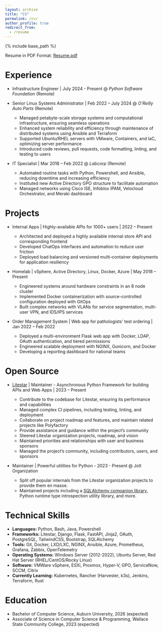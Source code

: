 ```yaml
---
layout: archive
title: "CV"
permalink: /cv/
author_profile: true
redirect_from:
  - /resume
---
```

{% include base_path %}

Resume in PDF Format: [Resume.pdf](/files/resume.pdf)

[//]: # (TODO: Update PDF)

Experience
==========

* Infrastructure Engineer | July 2024 - Present @ *Python Software Foundation* (Remote)

* Senior Linux Systems Administrator | Feb 2022 – July 2024 @ *O'Reilly Auto Parts* (Remote)
  - Managed petabyte-scale storage systems and computational infrastructure, ensuring seamless operations
  - Enhanced system reliability and efficiency through maintenance of distributed systems using Ansible and Terraform
  - Supported Ubuntu/RHEL servers with VMware, Containers, and IaC, optimizing server performance
  - Introduced code reviews, pull requests, code formatting, linting, and testing to users

* IT Specialist | Mar 2018 – Feb 2022 @ *Labcorp* (Remote)
  - Automated routine tasks with Python, Powershell, and Ansible, reducing downtime and increasing efficiency
  - Instituted new Active Directory GPO structure to facilitate automation
  - Managed networks using Cisco ISE, Infoblox IPAM, Velocloud Orchestrator, and Meraki dashboard

Projects
========

* Internal Apps | Highly-available APIs for 1000+ users | 2022 – Present
  - Architected and deployed a highly available internal store API and corresponding frontend
  - Developed ChatOps interfaces and automation to reduce user friction
  - Deployed load balancing and versioned multi-container deployments for application resiliency

* Homelab | vSphere, Active Directory, Linux, Docker, Azure | May 2018 – Present
  - Engineered systems around hardware constraints in an 8 node cluster
  - Implemented Docker containerization with source-controlled configuration deployed with GitOps
  - Built complex networks with VLANs for service segmentation, multi-user VPN, and IDS/IPS services

* Order Management System | Web app for pathologists' test ordering | Jan 2022 – Feb 2022
  - Deployed a multi-environment Flask web app with Docker, LDAP, OAuth authentication, and tiered permissions
  - Engineered scalable deployment with NGINX, Gunicorn, and Docker
  - Developing a reporting dashboard for national teams

Open Source
===========

* [Litestar](https://github.com/litestar-org/) | Maintainer - Asynchronous Python Framework for building APIs and Web Apps | 2023 – Present
  * Contribute to the codebase for Litestar, ensuring its performance and capabilities
  * Managed complex CI pipelines, including testing, linting, and deployment
  * Collaborate on project roadmap and features, and maintain related projects like Polyfactory
  * Provide assistance and guidance within the project’s community
  * Steered Litestar organization projects, roadmap, and vision
  * Maintained priorities and relationships with user and business sponsors
  * Managed the project’s community, including contributors, users, and sponsors

* Maintainer | Powerful utilities for Python - 2023 - Present @ Jolt Organization
  * Split off popular internals from the Litestar organization projects to provide them en masse.
  * Maintained projects including a [SQLAlchemy companion library](https://github.com/jolt-org/advanced-alchemy), 
    Python runtime type introspection utility library, and more.

Technical Skills
================

* **Languages:** Python, Bash, Java, Powershell
* **Frameworks:** Litestar, Django, Flask, FastAPI, Jinja2, OAuth, PostgreSQL, TailwindCSS, Bootstrap, SQLAlchemy
* **Tools:** Git, Docker, LXD/LXC, NGINX, Ansible, Azure, Prometheus, Grafana, Zabbix, OpenTelemetry
* **Operating Systems:** Windows Server (2012-2022), Ubuntu Server, Red Hat Server (RHEL/CentOS/Rocky Linux)
* **Software:** VMWare vSphere, ESXi, Proxmox, Hyper-V, GPO, ServiceNow, SCCM, Citrix
* **Currently Learning:** Kubernetes, Rancher (Harvester, k3s), Jenkins, Terraform, Rust

Education
=========

* Bachelor of Computer Science, Auburn University, 2026 (expected)
* Associate of Science in Computer Science & Programming, Wallace State Community College, 2023 (expected)

[//]: # (Service and leadership)

[//]: # (======================)

[//]: # ()
[//]: # (* Auburn Student ACM Club)

[//]: # (* Auburn Ethical Hacking Club)

[//]: # (* Auburn AI/Machine Learning Group)

[//]: # (* IEEE & ACM Student Member)

[//]: # ()
[//]: # (Publications)

[//]: # (============)

[//]: # ()
[//]: # (Coming Soon)

[//]: # ()
[//]: # (<ul>{% for post in site.publications %})

[//]: # (    {% include archive-single-cv.html %})

[//]: # (  {% endfor %}</ul>)

[//]: # ()
[//]: # (Talks)

[//]: # (=====)

[//]: # ()
[//]: # (Coming Soon)

[//]: # ()
[//]: # (<ul>{% for post in site.talks %})

[//]: # (    {% include archive-single-talk-cv.html %})

[//]: # (  {% endfor %}</ul>)
